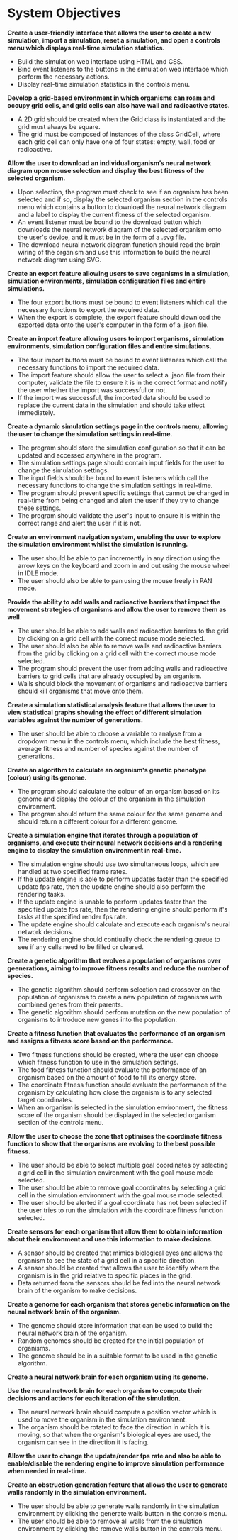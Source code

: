 # System Objectives

**Create a user-friendly interface that allows the user to create a new simulation, import a simulation, reset a simulation, and open a controls menu which displays real-time simulation statistics.**
- Build the simulation web interface using HTML and CSS.
- Bind event listeners to the buttons in the simulation web interface which perform the necessary actions.
- Display real-time simulation statistics in the controls menu.

**Develop a grid-based environment in which organisms can roam and occupy grid cells, and grid cells can also have wall and radioactive states.**
- A 2D grid should be created when the Grid class is instantiated and the grid must always be square.
- The grid must be composed of instances of the class GridCell, where each grid cell can only have one of four states: empty, wall, food or radioactive.

**Allow the user to download an individual organism’s neural network diagram upon mouse selection and display the best fitness of the selected organism.**
- Upon selection, the program must check to see if an organism has been selected and if so, display the selected organism section in the controls menu which contains a button to download the neural network diagram and a label to display the current fitness of the selected organism.
- An event listener must be bound to the download button which downloads the neural network diagram of the selected organism onto the user's device, and it must be in the form of a .svg file.
- The download neural network diagram function should read the brain wiring of the organism and use this information to build the neural network diagram using SVG.

**Create an export feature allowing users to save organisms in a simulation, simulation environments, simulation configuration files and entire simulations.**
- The four export buttons must be bound to event listeners which call the necessary functions to export the required data.
- When the export is complete, the export feature should download the exported data onto the user's computer in the form of a .json file.

**Create an import feature allowing users to import organisms, simulation environments, simulation configuration files and entire simulations.**
- The four import buttons must be bound to event listeners which call the necessary functions to import the required data.
- The import feature should allow the user to select a .json file from their computer, validate the file to ensure it is in the correct format and notify the user whether the import was successful or not.
- If the import was successful, the imported data should be used to replace the current data in the simulation and should take effect immediately.

**Create a dynamic simulation settings page in the controls menu, allowing the user to change the simulation settings in real-time.**
- The program should store the simulation configuration so that it can be updated and accessed anywhere in the program.
- The simulation settings page should contain input fields for the user to change the simulation settings.
- The input fields should be bound to event listeners which call the necessary functions to change the simulation settings in real-time.
- The program should prevent specific settings that cannot be changed in real-time from being changed and alert the user if they try to change these settings.
- The program should validate the user's input to ensure it is within the correct range and alert the user if it is not.

**Create an environment navigation system, enabling the user to explore the simulation environment whilst the simulation is running.**
- The user should be able to pan incremently in any direction using the arrow keys on the keyboard and zoom in and out using the mouse wheel in IDLE mode.
- The user should also be able to pan using the mouse freely in PAN mode.

**Provide the ability to add walls and radioactive barriers that impact the movement strategies of organisms and allow the user to remove them as well.**
- The user should be able to add walls and radioactive barriers to the grid by clicking on a grid cell with the correct mouse mode selected.
- The user should also be able to remove walls and radioactive barriers from the grid by clicking on a grid cell with the correct mouse mode selected.
- The program should prevent the user from adding walls and radioactive barriers to grid cells that are already occupied by an organism.
- Walls should block the movement of organisms and radioactive barriers should kill organisms that move onto them.

**Create a simulation statistical analysis feature that allows the user to view statistical graphs showing the effect of different simulation variables against the number of generations.**
- The user should be able to choose a variable to analyse from a dropdown menu in the controls menu, which include the best fitness, average fitness and number of species against the number of generations.

**Create an algorithm to calculate an organism's genetic phenotype (colour) using its genome.**
- The program should calculate the colour of an organism based on its genome and display the colour of the organism in the simulation environment.
- The program should return the same colour for the same genome and should return a different colour for a different genome.

**Create a simulation engine that iterates through a population of organisms, and execute their neural network decisions and a rendering engine to display the simulation environment in real-time.**
- The simulation engine should use two simultaneous loops, which are handled at two specified frame rates.
- If the update engine is able to perform updates faster than the specified update fps rate, then the update engine should also perform the rendering tasks.
- If the update engine is unable to perform updates faster than the specified update fps rate, then the rendering engine should perform it's tasks at the specified render fps rate.
- The update engine should calculate and execute each organism's neural network decisions.
- The rendering engine should contiually check the rendering queue to see if any cells need to be filled or cleared.

**Create a genetic algorithm that evolves a population of organisms over geenerations, aiming to improve fitness results and reduce the number of species.**
- The genetic algorithm should perform selection and crossover on the population of organisms to create a new population of organisms with combined genes from their parents.
- The genetic algorithm should perform mutation on the new population of organisms to introduce new genes into the population.

**Create a fitness function that evaluates the performance of an organism and assigns a fitness score based on the performance.**
- Two fitness functions should be created, where the user can choose which fitness function to use in the simulation settings.
- The food fitness function should evaluate the performance of an organism based on the amount of food to fill its energy store.
- The coordinate fitness function should evaluate the performance of the organism by calculating how close the organism is to any selected target coordinates.
- When an organism is selected in the simulation environment, the fitness score of the organism should be displayed in the selected organism section of the controls menu.

**Allow the user to choose the zone that optimises the coordinate fitness function to show that the organisms are evolving to the best possible fitness.**
- The user should be able to select multiple goal coordinates by selecting a grid cell in the simulation environment with the goal mouse mode selected.
- The user should be able to remove goal coordinates by selecting a grid cell in the simulation environment with the goal mouse mode selected.
- The user should be alerted if a goal coordinate has not been selected if the user tries to run the simulation with the coordinate fitness function selected.

**Create sensors for each organism that allow them to obtain information about their environment and use this information to make decisions.**
- A sensor should be created that mimics biological eyes and allows the organism to see the state of a grid cell in a specific direction.
- A sensor should be created that allows the user to identify where the organism is in the grid relative to specific places in the grid.
- Data returned from the sensors should be fed into the neural network brain of the organism to make decisions.

**Create a genome for each organism that stores genetic information on the neural network brain of the organism.**
- The genome should store information that can be used to build the neural network brain of the organism.
- Random genomes should be created for the initial population of organisms.
- The genome should be in a suitable format to be used in the genetic algorithm.

**Create a neural network brain for each organism using its genome.**

**Use the neural network brain for each organism to compute their decisions and actions for each iteration of the simulation.**
- The neural network brain should compute a position vector which is used to move the organism in the simulation environment.
- The organism should be rotated to face the direction in which it is moving, so that when the organism's biological eyes are used, the organism can see in the direction it is facing.

**Allow the user to change the update/render fps rate and also be able to enable/disable the rendering engine to improve simulation performance when needed in real-time.**

**Create an obstruction generation feature that allows the user to generate walls randomly in the simulation environment.**
- The user should be able to generate walls randomly in the simulation environment by clicking the generate walls button in the controls menu.
- The user should be able to remove all walls from the simulation environment by clicking the remove walls button in the controls menu.
